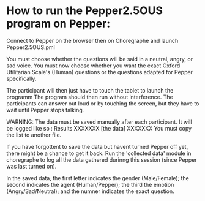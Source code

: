 # How to run the Pepper2.5OUS program on Pepper:

Connect to Pepper on the browser then on Choregraphe and launch Pepper2.5OUS.pml

You must choose whether the questions will be said in a neutral, angry, or sad voice.
You must now choose whether you want the exact Oxford Utilitarian Scale's (Human) questions or the questions adapted for Pepper specifically.

The participant will then just have to touch the tablet to launch the programm
The program should then run without interference.
The participants can answer out loud or by touching the screen, but they have to wait until Pepper stops talking.

WARNING: The data must be saved manually after each participant. It will be logged like so : 
Results XXXXXXX [the data] XXXXXXX
You must copy the list to another file.

If you have forgottent to save the data but havent turned Pepper off yet, there might be a chance to get it back.
Run the 'collected data' module in choregraphe to log all the data gathered durinng this session (since Pepper was last turned on).

In the saved data, the first letter indicates the gender (Male/Female); the second indicates the agent (Human/Pepper); the third the emotion (Angry/Sad/Neutral); and the numner indicates the exact question.

